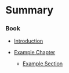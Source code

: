 # Summary

### Book
* [Introduction](README.md)

* [Example Chapter](example-chapter/README.md)
  * [Example Section](example-chapter/README.md#example-section)
